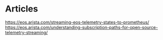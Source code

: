 # Articles

https://eos.arista.com/streaming-eos-telemetry-states-to-prometheus/
https://eos.arista.com/understanding-subscription-paths-for-open-source-telemetry-streaming/
